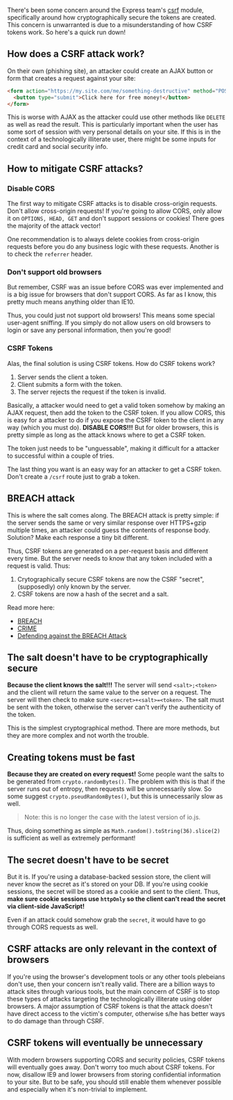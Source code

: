 
There's been some concern around the Express team's [csrf](https://github.com/pillarjs/csurf) module,
specifically around how cryptographically secure the tokens are created.
This concern is unwarranted is due to a misunderstanding of how CSRF tokens work.
So here's a quick run down!

## How does a CSRF attack work?

On their own (phishing site), an attacker could create an AJAX button or form that creates a request against your site:

```html
<form action="https://my.site.com/me/something-destructive" method="POST">
  <button type="submit">Click here for free money!</button>
</form>
```

This is worse with AJAX as the attacker could use other methods like `DELETE` as well as read the result.
This is particularly important when the user has some sort of session with very personal details on your site.
If this is in the context of a technologically illiterate user,
there might be some inputs for credit card and social security info.

## How to mitigate CSRF attacks?

### Disable CORS

The first way to mitigate CSRF attacks is to disable cross-origin requests.
Don't allow cross-origin requests!
If you're going to allow CORS,
only allow it on `OPTIONS, HEAD, GET` and don't support sessions or cookies!
There goes the majority of the attack vector!

One recommendation is to always delete cookies from cross-origin requests before you do any business logic with these requests.
Another is to check the `referrer` header.

### Don't support old browsers

But remember, CSRF was an issue before CORS was ever implemented
and is a big issue for browsers that don't support CORS.
As far as I know, this pretty much means anything older than IE10.

Thus, you could just not support old browsers!
This means some special user-agent sniffing.
If you simply do not allow users on old browsers to login or save any personal information,
then you're good!

### CSRF Tokens

Alas, the final solution is using CSRF tokens.
How do CSRF tokens work?

1. Server sends the client a token.
2. Client submits a form with the token.
3. The server rejects the request if the token is invalid.

Basically, a attacker would need to get a valid token somehow by making an AJAX request,
then add the token to the CSRF token.
If you allow CORS, this is easy for a attacker to do if you expose the CSRF token to the client in any way (which you must do).
__DISABLE CORS!!!__
But for older browsers, this is pretty simple as long as the attack knows where to get a CSRF token.

The token just needs to be "unguessable",
making it difficult for a attacker to successful within a couple of tries.

The last thing you want is an easy way for an attacker to get a CSRF token.
Don't create a `/csrf` route just to grab a token.

## BREACH attack

This is where the salt comes along.
The BREACH attack is pretty simple: if the server sends the same or very similar response over HTTPS+gzip multiple times,
an attacker could guess the contents of response body.
Solution? Make each response a tiny bit different.

Thus, CSRF tokens are generated on a per-request basis and different every time.
But the server needs to know that any token included with a request is valid.
Thus:

1. Crytographically secure CSRF tokens are now the CSRF "secret", (supposedly) only known by the server.
2. CSRF tokens are now a hash of the secret and a salt.

Read more here:

- [BREACH][1]
- [CRIME](http://en.wikipedia.org/wiki/CRIME)
- [Defending against the BREACH Attack](https://community.qualys.com/blogs/securitylabs/2013/08/07/defending-against-the-breach-attack)

[1]: http://en.wikipedia.org/wiki/BREACH_(security_exploit)

## The salt doesn't have to be cryptographically secure

__Because the client knows the salt!!!__
The server will send `<salt>;<token>` and the client will return the same value to the server on a request.
The server will then check to make sure `<secret>+<salt>=<token>`.
The salt must be sent with the token,
otherwise the server can't verify the authenticity of the token.

This is the simplest cryptographical method.
There are more methods, but they are more complex and not worth the trouble.

## Creating tokens must be fast

__Because they are created on every request!__
Some people want the salts to be generated from `crypto.randomBytes()`.
The problem with this is that if the server runs out of entropy,
then requests will be unnecessarily slow.
So some suggest `crypto.pseudRandomBytes()`,
but this is unnecessarily slow as well.

> Note: this is no longer the case with the latest version of io.js.

Thus, doing something as simple as `Math.random().toString(36).slice(2)` is sufficient as well as extremely performant!

## The secret doesn't have to be secret

But it is.
If you're using a database-backed session store,
the client will never know the secret as it's stored on your DB.
If you're using cookie sessions,
the secret will be stored as a cookie and sent to the client.
Thus, __make sure cookie sessions use `httpOnly` so the client can't read the secret via client-side JavaScript!__

Even if an attack could somehow grab the `secret`,
it would have to go through CORS requests as well.

## CSRF attacks are only relevant in the context of browsers

If you're using the browser's development tools or any other tools plebeians don't use,
then your concern isn't really valid.
There are a billion ways to attack sites through various tools,
but the main concern of CSRF is to stop these types of attacks targeting the technologically illiterate using older browsers.
A major assumption of CSRF tokens is that the attack doesn't have direct access to the victim's computer,
otherwise s/he has better ways to do damage than through CSRF.

## CSRF tokens will eventually be unnecessary

With modern browsers supporting CORS and security policies,
CSRF tokens will eventually goes away.
Don't worry too much about CSRF tokens.
For now, disallow IE9 and lower browsers from storing confidential information to your site.
But to be safe, you should still enable them whenever possible and especially when it's non-trivial to implement.
